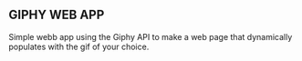 ## GIPHY WEB APP
Simple webb app using the Giphy API to make a web page that dynamically populates with the gif of your choice.